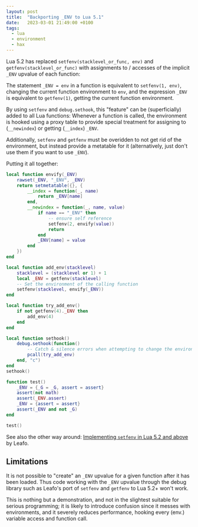 ```yaml
---
layout: post
title:  "Backporting _ENV to Lua 5.1"
date:   2023-03-01 21:49:00 +0100
tags:
  - lua
  - environment
  - hax
---
```


Lua 5.2 has replaced `setfenv(stacklevel_or_func, env)` and `getfenv(stacklevel_or_func)` with assignments to / accesses of the implicit `_ENV` upvalue of each function:

The statement `_ENV = env` in a function is equivalent to `setfenv(1, env)`, changing the current function environment to `env`, and the expression `_ENV` is equivalent to `getfenv(1)`, getting the current function environment.

By using `setfenv` and `debug.sethook`, this "feature" can be (superficially) added to all Lua functions: Whenever a function is called, the environment is hooked using a proxy table to provide special treatment for assigning to (`__newindex`) or getting (`__index`) `_ENV`.

Additionally, `setfenv` and `getfenv` must be overidden to not get rid of the environment, but instead provide a metatable for it (alternatively, just don't use them if you want to use `_ENV`).

Putting it all together:

```lua
local function envify(_ENV)
    rawset(_ENV, "_ENV", _ENV)
    return setmetatable({}, {
        __index = function(_, name)
            return _ENV[name]
        end,
        __newindex = function(_, name, value)
            if name == "_ENV" then
                -- ensure self reference
                setfenv(2, envify(value))
                return
            end
            _ENV[name] = value
        end
    })
end

local function add_env(stacklevel)
    stacklevel = (stacklevel or 1) + 1
    local _ENV = getfenv(stacklevel)
    -- Set the environment of the calling function
    setfenv(stacklevel, envify(_ENV))
end

local function try_add_env()
    if not getfenv(4)._ENV then
        add_env(4)
    end
end

local function sethook()
    debug.sethook(function()
    	-- Catch & silence errors when attempting to change the environment of Lua builtins
        pcall(try_add_env)
    end, "c")
end
sethook()

function test()
    _ENV = {_G = _G, assert = assert}
    assert(not math)
    assert(_ENV.assert)
    _ENV = {assert = assert}
    assert(_ENV and not _G)
end

test()
```

See also the other way around: [Implementing `setfenv` in Lua 5.2 and above](https://leafo.net/guides/setfenv-in-lua52-and-above.html) by Leafo.

## Limitations

It is not possible to "create" an `_ENV` upvalue for a given function after it has been loaded.
Thus code working with the `_ENV` upvalue through the debug library
such as Leafo's port of `setfenv` and `getfenv` to Lua 5.2+ won't work.

This is nothing but a demonstration, and not in the slightest suitable for serious programming;
it is likely to introduce confusion since it messes with environments,
and it severely reduces performance, hooking every (env.) variable access and function call.
